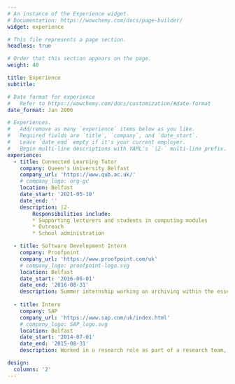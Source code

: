 ```yaml
---
# An instance of the Experience widget.
# Documentation: https://wowchemy.com/docs/page-builder/
widget: experience

# This file represents a page section.
headless: true

# Order that this section appears on the page.
weight: 40

title: Experience
subtitle:

# Date format for experience
#   Refer to https://wowchemy.com/docs/customization/#date-format
date_format: Jan 2006

# Experiences.
#   Add/remove as many `experience` items below as you like.
#   Required fields are `title`, `company`, and `date_start`.
#   Leave `date_end` empty if it's your current employer.
#   Begin multi-line descriptions with YAML's `|2-` multi-line prefix.
experience:
  - title: Connected Learning Tutor
    company: Queen's University Belfast
    company_url: 'https://www.qub.ac.uk/'
    # company_logo: org-gc
    location: Belfast
    date_start: '2021-05-10'
    date_end: ''
    description: |2-
        Responsibilities include:
        * Supporting lecturers and students in computing modules
        * Outreach 
        * School administration

  - title: Software Development Intern
    company: Proofpoint
    company_url: 'https://www.proofpoint.com/uk'
    # company_logo: proofpoint-logo.svg
    location: Belfast
    date_start: '2016-06-01'
    date_end: '2016-08-31'
    description: Summer internship working on archiving within the essentials product.
    
  - title: Intern
    company: SAP
    company_url: 'https://www.sap.com/uk/index.html'
    # company_logo: SAP_logo.svg
    location: Belfast
    date_start: '2014-07-01'
    date_end: '2015-08-31'
    description: Worked in a research role as part of a research team, that was focused on heterogenous computing technology for the cloud, as part of an ongoing EU project with other companies.

design:
  columns: '2'
---
```

